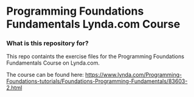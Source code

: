 # Programming Foundations Fundamentals Lynda.com Course #

### What is this repository for? ###
This repo containts the exercise files for the Programming Foundations Fundamentals Course on Lynda.com.

The course can be found here: https://www.lynda.com/Programming-Foundations-tutorials/Foundations-Programming-Fundamentals/83603-2.html

